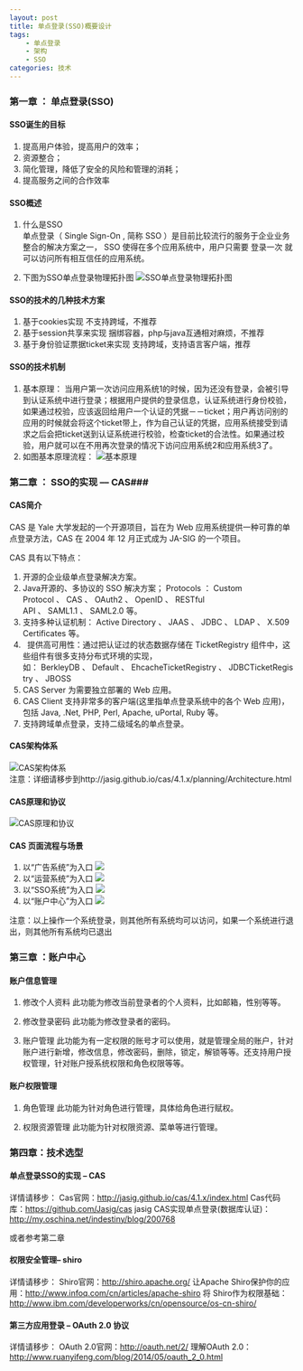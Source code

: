 ```yaml
---
layout: post
title: 单点登录(SSO)概要设计
tags:
    - 单点登录
    - 架构
    - SSO
categories: 技术
---
```



### 第一章	： 单点登录(SSO) ###


#### SSO诞生的目标 ####
1.	提高用户体验，提高用户的效率；
2.	资源整合；
3.	简化管理，降低了安全的风险和管理的消耗；
4.	提高服务之间的合作效率


#### SSO概述 ####
1.	什么是SSO	
	单点登录（ Single Sign-On , 简称 SSO ）是目前比较流行的服务于企业业务整合的解决方案之一， SSO 使得在多个应用系统中，用户只需要 登录一次 就可以访问所有相互信任的应用系统。

2.	下图为SSO单点登录物理拓扑图	
![SSO单点登录物理拓扑图](http://cdn.jasonsoso.com//2016/sso1.png  "SSO单点登录物理拓扑图")


#### SSO的技术的几种技术方案 ####
1.	基于cookies实现
	不支持跨域，不推荐
2. 	基于session共享来实现
	捆绑容器，php与java互通相对麻烦，不推荐
3. 	基于身份验证票据ticket来实现
	支持跨域，支持语言客户端，推荐


#### SSO的技术机制 ####

1. 	基本原理：
	当用户第一次访问应用系统1的时候，因为还没有登录，会被引导到认证系统中进行登录；根据用户提供的登录信息，认证系统进行身份校验，如果通过校验，应该返回给用户一个认证的凭据－－ticket；用户再访问别的应用的时候就会将这个ticket带上，作为自己认证的凭据，应用系统接受到请求之后会把ticket送到认证系统进行校验，检查ticket的合法性。如果通过校验，用户就可以在不用再次登录的情况下访问应用系统2和应用系统3了。
2. 	如图基本原理流程：
	![基本原理](http://cdn.jasonsoso.com//2016/sso2.png  "基本原理")





### 第二章 ： SSO的实现 –– CAS###


####  CAS简介 ####
CAS 是 Yale 大学发起的一个开源项目，旨在为 Web 应用系统提供一种可靠的单点登录方法，CAS 在 2004 年 12 月正式成为 JA-SIG 的一个项目。

CAS 具有以下特点：

1. 	开源的企业级单点登录解决方案。	
2. 	Java开源的、多协议的 SSO 解决方案； Protocols ： Custom Protocol 、 CAS 、 OAuth2 、 OpenID 、 RESTful API 、 SAML1.1 、 SAML2.0 等。
3. 	支持多种认证机制： Active Directory 、 JAAS 、 JDBC 、 LDAP 、 X.509 Certificates 等。
4.  	提供高可用性：通过把认证过的状态数据存储在 TicketRegistry 组件中，这些组件有很多支持分布式环境的实现，如： BerkleyDB 、 Default 、 EhcacheTicketRegistry 、 JDBCTicketRegistry 、 JBOSS 
5. 	CAS Server 为需要独立部署的 Web 应用。
6. 	CAS Client 支持非常多的客户端(这里指单点登录系统中的各个 Web 应用)，包括 Java, .Net, PHP, Perl, Apache, uPortal, Ruby 等。
7. 	支持跨域单点登录，支持二级域名的单点登录。


####  CAS架构体系 ####

![CAS架构体系](http://cdn.jasonsoso.com//2016/sso3.png  "CAS架构体系")	
	注意：详细请移步到http://jasig.github.io/cas/4.1.x/planning/Architecture.html


####  CAS原理和协议 ####

![CAS原理和协议](http://cdn.jasonsoso.com//2016/sso4.png  "CAS原理和协议")


####  CAS 页面流程与场景 ####


1. 	以“广告系统”为入口
	![](http://cdn.jasonsoso.com//2016/sso5.png) 
2. 	以“运营系统”为入口
	![](http://cdn.jasonsoso.com//2016/sso6.png)
3.	以“SSO系统”为入口
	![](http://cdn.jasonsoso.com//2016/sso7.png)
4.	以“账户中心”为入口
	![](http://cdn.jasonsoso.com//2016/sso8.png)

注意：以上操作一个系统登录，则其他所有系统均可以访问，如果一个系统进行退出，则其他所有系统均已退出



### 第三章	：账户中心 ###

#### 账户信息管理 ####

1.	修改个人资料
	此功能为修改当前登录者的个人资料，比如邮箱，性别等等。

2.	修改登录密码
	此功能为修改登录者的密码。

3.	账户管理
	此功能为有一定权限的账号才可以使用，就是管理全局的账户，针对账户进行新增，修改信息，修改密码，删除，锁定，解锁等等。还支持用户授权管理，针对账户授系统权限和角色权限等等。



#### 账户权限管理 ####

1. 	角色管理
	此功能为针对角色进行管理，具体给角色进行赋权。

2. 	权限资源管理
	此功能为针对权限资源、菜单等进行管理。




### 第四章：技术选型 ###

#### 单点登录SSO的实现 – CAS ####

详情请移步：
Cas官网：http://jasig.github.io/cas/4.1.x/index.html
Cas代码库：https://github.com/Jasig/cas
jasig CAS实现单点登录(数据库认证)：http://my.oschina.net/indestiny/blog/200768

或者参考第二章



#### 权限安全管理– shiro ####

详情请移步：
Shiro官网：http://shiro.apache.org/ 
让Apache Shiro保护你的应用：http://www.infoq.com/cn/articles/apache-shiro
将 Shiro作为权限基础：http://www.ibm.com/developerworks/cn/opensource/os-cn-shiro/


#### 第三方应用登录 – OAuth 2.0 协议 ####

详情请移步：
OAuth 2.0官网：http://oauth.net/2/	
理解OAuth 2.0：http://www.ruanyifeng.com/blog/2014/05/oauth_2_0.html







